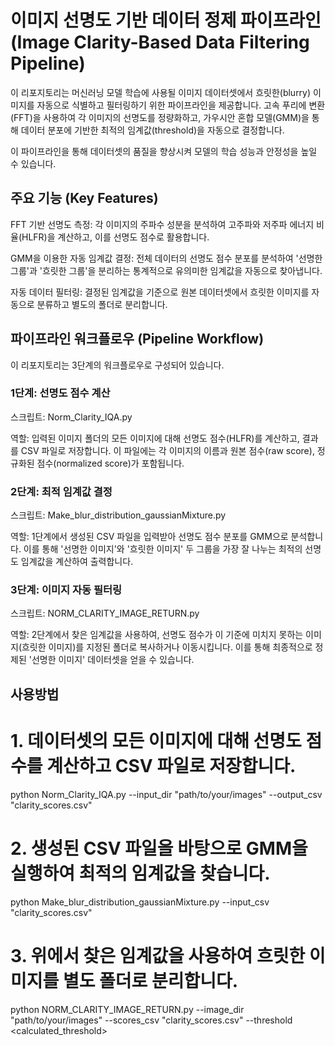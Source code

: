 # 이미지 선명도 기반 데이터 정제 파이프라인 (Image Clarity-Based Data Filtering Pipeline)
이 리포지토리는 머신러닝 모델 학습에 사용될 이미지 데이터셋에서 흐릿한(blurry) 이미지를 자동으로 식별하고 필터링하기 위한 파이프라인을 제공합니다. 고속 푸리에 변환(FFT)을 사용하여 각 이미지의 선명도를 정량화하고, 가우시안 혼합 모델(GMM)을 통해 데이터 분포에 기반한 최적의 임계값(threshold)을 자동으로 결정합니다.

이 파이프라인을 통해 데이터셋의 품질을 향상시켜 모델의 학습 성능과 안정성을 높일 수 있습니다.

## 주요 기능 (Key Features)
FFT 기반 선명도 측정: 각 이미지의 주파수 성분을 분석하여 고주파와 저주파 에너지 비율(HLFR)을 계산하고, 이를 선명도 점수로 활용합니다.

GMM을 이용한 자동 임계값 결정: 전체 데이터의 선명도 점수 분포를 분석하여 '선명한 그룹'과 '흐릿한 그룹'을 분리하는 통계적으로 유의미한 임계값을 자동으로 찾아냅니다.

자동 데이터 필터링: 결정된 임계값을 기준으로 원본 데이터셋에서 흐릿한 이미지를 자동으로 분류하고 별도의 폴더로 분리합니다.

## 파이프라인 워크플로우 (Pipeline Workflow)
이 리포지토리는 3단계의 워크플로우로 구성되어 있습니다.



### 1단계: 선명도 점수 계산
스크립트: Norm_Clarity_IQA.py

역할: 입력된 이미지 폴더의 모든 이미지에 대해 선명도 점수(HLFR)를 계산하고, 결과를 CSV 파일로 저장합니다. 이 파일에는 각 이미지의 이름과 원본 점수(raw score), 정규화된 점수(normalized score)가 포함됩니다.

### 2단계: 최적 임계값 결정
스크립트: Make_blur_distribution_gaussianMixture.py

역할: 1단계에서 생성된 CSV 파일을 입력받아 선명도 점수 분포를 GMM으로 분석합니다. 이를 통해 '선명한 이미지'와 '흐릿한 이미지' 두 그룹을 가장 잘 나누는 최적의 선명도 임계값을 계산하여 출력합니다.

### 3단계: 이미지 자동 필터링
스크립트: NORM_CLARITY_IMAGE_RETURN.py

역할: 2단계에서 찾은 임계값을 사용하여, 선명도 점수가 이 기준에 미치지 못하는 이미지(흐릿한 이미지)를 지정된 폴더로 복사하거나 이동시킵니다. 이를 통해 최종적으로 정제된 '선명한 이미지' 데이터셋을 얻을 수 있습니다.



## 사용방법
# 1. 데이터셋의 모든 이미지에 대해 선명도 점수를 계산하고 CSV 파일로 저장합니다.
python Norm_Clarity_IQA.py --input_dir "path/to/your/images" --output_csv "clarity_scores.csv"

# 2. 생성된 CSV 파일을 바탕으로 GMM을 실행하여 최적의 임계값을 찾습니다.
python Make_blur_distribution_gaussianMixture.py --input_csv "clarity_scores.csv"

# 3. 위에서 찾은 임계값을 사용하여 흐릿한 이미지를 별도 폴더로 분리합니다.
python NORM_CLARITY_IMAGE_RETURN.py --image_dir "path/to/your/images" --scores_csv "clarity_scores.csv" --threshold <calculated_threshold>
